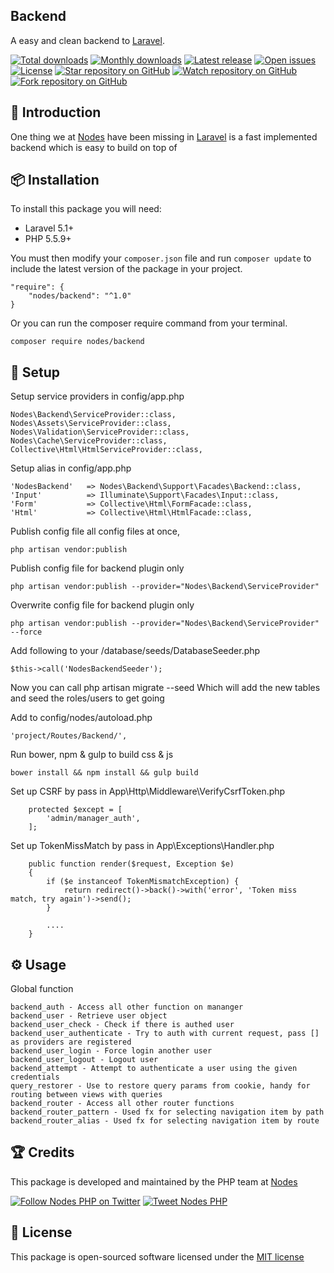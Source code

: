 ## Backend

A easy and clean backend to [Laravel](http://laravel.com/docs).

[![Total downloads](https://img.shields.io/packagist/dt/nodes/backend.svg)](https://packagist.org/packages/nodes/backend)
[![Monthly downloads](https://img.shields.io/packagist/dm/nodes/backend.svg)](https://packagist.org/packages/nodes/backend)
[![Latest release](https://img.shields.io/packagist/v/nodes/backend.svg)](https://packagist.org/packages/nodes/backend)
[![Open issues](https://img.shields.io/github/issues/nodes-php/backend.svg)](https://github.com/nodes-php/backend/issues)
[![License](https://img.shields.io/packagist/l/nodes/backend.svg)](https://packagist.org/packages/nodes/backend)
[![Star repository on GitHub](https://img.shields.io/github/stars/nodes-php/backend.svg?style=social&label=Star)](https://github.com/nodes-php/backend/stargazers)
[![Watch repository on GitHub](https://img.shields.io/github/watchers/nodes-php/backend.svg?style=social&label=Watch)](https://github.com/nodes-php/backend/watchers)
[![Fork repository on GitHub](https://img.shields.io/github/forks/nodes-php/backend.svg?style=social&label=Fork)](https://github.com/nodes-php/backend/network)

## 📝 Introduction
One thing we at [Nodes](http://nodesagency.com) have been missing in [Laravel](http://laravel.com/docs) is a fast implemented backend which is easy to build on top of

## 📦 Installation

To install this package you will need:

* Laravel 5.1+
* PHP 5.5.9+

You must then modify your `composer.json` file and run `composer update` to include the latest version of the package in your project.

```
"require": {
    "nodes/backend": "^1.0"
}
```

Or you can run the composer require command from your terminal.

```
composer require nodes/backend
```
## 🔧 Setup

Setup service providers in config/app.php

```
Nodes\Backend\ServiceProvider::class,
Nodes\Assets\ServiceProvider::class,
Nodes\Validation\ServiceProvider::class,
Nodes\Cache\ServiceProvider::class,
Collective\Html\HtmlServiceProvider::class,
```

Setup alias in config/app.php

```
'NodesBackend'   => Nodes\Backend\Support\Facades\Backend::class, 
'Input'          => Illuminate\Support\Facades\Input::class,
'Form'           => Collective\Html\FormFacade::class,
'Html'           => Collective\Html\HtmlFacade::class,
```

Publish config file all config files at once, 
```
php artisan vendor:publish
```

Publish config file for backend plugin only
```
php artisan vendor:publish --provider="Nodes\Backend\ServiceProvider"
```

Overwrite config file for backend plugin only
```
php artisan vendor:publish --provider="Nodes\Backend\ServiceProvider" --force
```

Add following to your /database/seeds/DatabaseSeeder.php
```
$this->call('NodesBackendSeeder');
```

Now you can call php artisan migrate --seed
Which will add the new tables and seed the roles/users to get going

Add to config/nodes/autoload.php
```
'project/Routes/Backend/',
```

Run bower, npm & gulp to build css & js
```
bower install && npm install && gulp build
```

Set up CSRF by pass in App\Http\Middleware\VerifyCsrfToken.php

```
    protected $except = [
        'admin/manager_auth',
    ];
```

Set up TokenMissMatch by pass in App\Exceptions\Handler.php

```
    public function render($request, Exception $e)
    {
        if ($e instanceof TokenMismatchException) {
            return redirect()->back()->with('error', 'Token miss match, try again')->send();
        }
        
        ....
    }
```

## ⚙ Usage

Global function
```
backend_auth - Access all other function on mananger
backend_user - Retrieve user object
backend_user_check - Check if there is authed user
backend_user_authenticate - Try to auth with current request, pass [] as providers are registered
backend_user_login - Force login another user
backend_user_logout - Logout user
backend_attempt - Attempt to authenticate a user using the given credentials
query_restorer - Use to restore query params from cookie, handy for routing between views with queries
backend_router - Access all other router functions
backend_router_pattern - Used fx for selecting navigation item by path 
backend_router_alias - Used fx for selecting navigation item by route
```

## 🏆 Credits

This package is developed and maintained by the PHP team at [Nodes](http://nodesagency.com)

[![Follow Nodes PHP on Twitter](https://img.shields.io/twitter/follow/nodesphp.svg?style=social)](https://twitter.com/nodesphp) [![Tweet Nodes PHP](https://img.shields.io/twitter/url/http/nodesphp.svg?style=social)](https://twitter.com/nodesphp)

## 📄 License

This package is open-sourced software licensed under the [MIT license](http://opensource.org/licenses/MIT)

